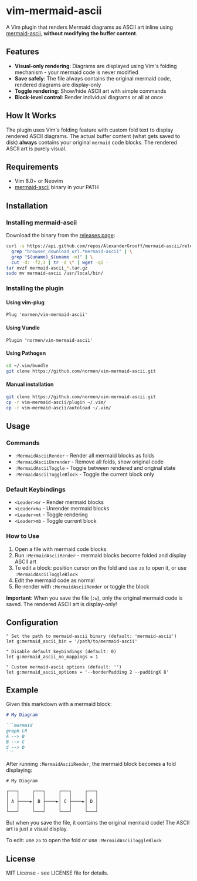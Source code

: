 # vim-mermaid-ascii

A Vim plugin that renders Mermaid diagrams as ASCII art inline using [mermaid-ascii](https://github.com/AlexanderGrooff/mermaid-ascii), **without modifying the buffer content**.

## Features

- **Visual-only rendering**: Diagrams are displayed using Vim's folding mechanism - your mermaid code is never modified
- **Save safely**: The file always contains the original mermaid code, rendered diagrams are display-only
- **Toggle rendering**: Show/hide ASCII art with simple commands
- **Block-level control**: Render individual diagrams or all at once

## How It Works

The plugin uses Vim's folding feature with custom fold text to display rendered ASCII diagrams. The actual buffer content (what gets saved to disk) **always** contains your original ```mermaid``` code blocks. The rendered ASCII art is purely visual.

## Requirements

- Vim 8.0+ or Neovim
- [mermaid-ascii](https://github.com/AlexanderGrooff/mermaid-ascii) binary in your PATH

## Installation

### Installing mermaid-ascii

Download the binary from the [releases page](https://github.com/AlexanderGrooff/mermaid-ascii/releases):

```bash
curl -s https://api.github.com/repos/AlexanderGrooff/mermaid-ascii/releases/latest | \
  grep "browser_download_url.*mermaid-ascii" | \
  grep "$(uname)_$(uname -m)" | \
  cut -d: -f2,3 | tr -d \" | wget -qi -
tar xvzf mermaid-ascii_*.tar.gz
sudo mv mermaid-ascii /usr/local/bin/
```

### Installing the plugin

#### Using vim-plug

```vim
Plug 'normen/vim-mermaid-ascii'
```

#### Using Vundle

```vim
Plugin 'normen/vim-mermaid-ascii'
```

#### Using Pathogen

```bash
cd ~/.vim/bundle
git clone https://github.com/normen/vim-mermaid-ascii.git
```

#### Manual installation

```bash
git clone https://github.com/normen/vim-mermaid-ascii.git
cp -r vim-mermaid-ascii/plugin ~/.vim/
cp -r vim-mermaid-ascii/autoload ~/.vim/
```

## Usage

### Commands

- `:MermaidAsciiRender` - Render all mermaid blocks as folds
- `:MermaidAsciiUnrender` - Remove all folds, show original code
- `:MermaidAsciiToggle` - Toggle between rendered and original state  
- `:MermaidAsciiToggleBlock` - Toggle the current block only

### Default Keybindings

- `<Leader>mr` - Render mermaid blocks
- `<Leader>mu` - Unrender mermaid blocks  
- `<Leader>mt` - Toggle rendering
- `<Leader>mb` - Toggle current block

### How to Use

1. Open a file with mermaid code blocks
2. Run `:MermaidAsciiRender` - mermaid blocks become folded and display ASCII art
3. To edit a block: position cursor on the fold and use `zo` to open it, or use `:MermaidAsciiToggleBlock`
4. Edit the mermaid code as normal
5. Re-render with `:MermaidAsciiRender` or toggle the block

**Important**: When you save the file (`:w`), only the original mermaid code is saved. The rendered ASCII art is display-only!

## Configuration

```vim
" Set the path to mermaid-ascii binary (default: 'mermaid-ascii')
let g:mermaid_ascii_bin = '/path/to/mermaid-ascii'

" Disable default keybindings (default: 0)
let g:mermaid_ascii_no_mappings = 1

" Custom mermaid-ascii options (default: '')
let g:mermaid_ascii_options = '--borderPadding 2 --paddingX 8'
```

## Example

Given this markdown with a mermaid block:

~~~markdown
# My Diagram

```mermaid
graph LR
A --> B
B --> C
C --> D
```
~~~

After running `:MermaidAsciiRender`, the mermaid block becomes a fold displaying:

```
# My Diagram

┌───┐     ┌───┐     ┌───┐     ┌───┐
│   │     │   │     │   │     │   │
│ A ├────►│ B ├────►│ C ├────►│ D │
│   │     │   │     │   │     │   │
└───┘     └───┘     └───┘     └───┘
```

But when you save the file, it contains the original mermaid code! The ASCII art is just a visual display.

To edit: use `zo` to open the fold or use `:MermaidAsciiToggleBlock`

## License

MIT License - see LICENSE file for details.
